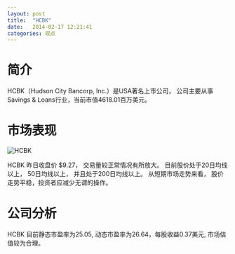 ```yaml
---
layout: post
title:  "HCBK"
date:   2014-02-17 12:21:41
categories: 观点
---
```


# 简介
HCBK（Hudson City Bancorp, Inc.）是USA著名上市公司，
公司主要从事Savings & Loans行业，当前市值4618.01百万美元。

# 市场表现

![HCBK](http://finviz.com/chart.ashx?t=HCBK&ty=c&ta=1&p=d&s=l)

HCBK 昨日收盘价 $9.27，
交易量较正常情况有所放大。
目前股价处于20日均线以上，
50日均线以上，
并且处于200日均线以上。
从短期市场走势来看，
股价走势平稳，投资者应减少无谓的操作。

# 公司分析
HCBK 目前静态市盈率为25.05, 动态市盈率为26.64，每股收益0.37美元,
市场估值较为合理。
